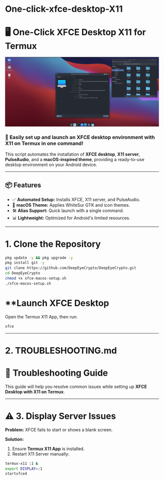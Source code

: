 # One-click-xfce-desktop-X11

# 🖥️ One-Click XFCE Desktop X11 for Termux
![Mac OS theme](Screenshot_20250108-205306.png)
### 🚀 **Easily set up and launch an XFCE desktop environment with X11 on Termux in one command!**

This script automates the installation of **XFCE desktop**, **X11 server**, **PulseAudio**, and a **macOS-inspired theme**, providing a ready-to-use desktop environment on your Android device.

---

## 📦 **Features**

- ✅ **Automated Setup:** Installs XFCE, X11 server, and PulseAudio.
- 🎨 **macOS Theme:** Applies WhiteSur GTK and icon themes.
- 🛠️ **Alias Support:** Quick launch with a single command.
- 📊 **Lightweight:** Optimized for Android's limited resources.

---

# **1. Clone the Repository**
```bash
pkg update -y && pkg upgrade -y
pkg install git -y
git clone https://github.com/DeepEyeCrypto/DeepEyeCrypto.git
cd DeepEyeCrypto
chmod +x xfce-macos-setup.sh
./xfce-macos-setup.sh

```
# **Launch XFCE Desktop
Open the Termux X11 App, then run:

```bash
xfce
```
---

# **2. TROUBLESHOOTING.md**

# 🐞 **Troubleshooting Guide**

This guide will help you resolve common issues while setting up **XFCE Desktop with X11 on Termux**.

---

# ⚠️ **3. Display Server Issues**

**Problem:** XFCE fails to start or shows a blank screen.  

**Solution:**  
1. Ensure **Termux X11 App** is installed.  
2. Restart X11 Server manually:
```bash
termux-x11 :1 &
export DISPLAY=:1
startxfce4

```
